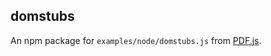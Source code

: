 ## domstubs

An npm package for `examples/node/domstubs.js` from [PDF.js](https://github.com/mozilla/pdf.js).